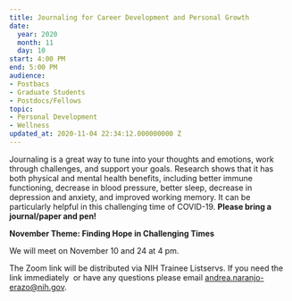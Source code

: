 ```yaml
---
title: Journaling for Career Development and Personal Growth
date:
  year: 2020
  month: 11
  day: 10
start: 4:00 PM
end: 5:00 PM
audience:
- Postbacs
- Graduate Students
- Postdocs/Fellows
topic:
- Personal Development
- Wellness
updated_at: 2020-11-04 22:34:12.000000000 Z
---
```

Journaling is a great way to tune into your thoughts and emotions, work
through challenges, and support your goals. Research shows that it has
both physical and mental health benefits, including better immune
functioning, decrease in blood pressure, better sleep, decrease in
depression and anxiety, and improved working memory. It can be
particularly helpful in this challenging time of COVID-19. **Please
bring a journal/paper and pen!**

**November Theme: Finding Hope in Challenging Times**

We will meet on November 10 and 24 at 4 pm.

The Zoom link will be distributed via NIH Trainee Listservs. If you need
the link immediately  or have any questions please email
[andrea.naranjo-erazo@nih.gov](mailto:andrea.naranjo-erazo@nih.gov).
